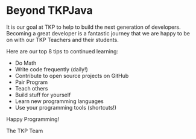 # Beyond TKPJava

It is our goal at TKP to help to build the next generation of developers.  Becoming a great developer is a fantastic journey that we are happy to be on with our TKP Teachers and their students.

Here are our top 8 tips to continued learning:
- Do Math
- Write code frequently (daily!)
- Contribute to open source projects on GitHub
- Pair Program
- Teach others
- Build stuff for yourself
- Learn new programming languages
- Use your programming tools (shortcuts!)

Happy Programming!

The TKP Team
